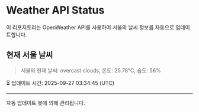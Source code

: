 
# Weather API Status

이 리포지토리는 OpenWeather API를 사용하여 서울의 날씨 정보를 자동으로 업데이트합니다.

## 현재 서울 날씨
> 서울의 현재 날씨: overcast clouds, 온도: 25.78°C, 습도: 56%

⏳ 업데이트 시간: 2025-09-27 03:34:45 (UTC)

---
자동 업데이트 봇에 의해 관리됩니다.

